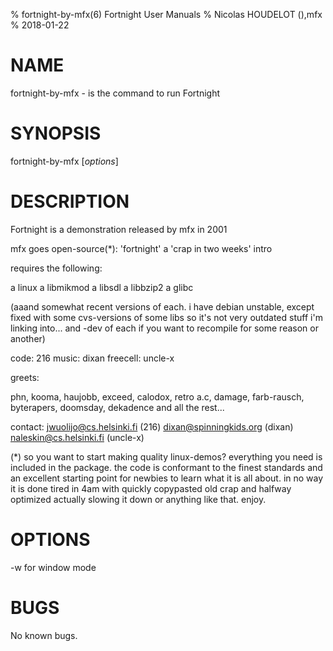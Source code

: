 % fortnight-by-mfx(6) Fortnight User Manuals
% Nicolas HOUDELOT (),mfx
% 2018-01-22

# NAME
fortnight-by-mfx - is the command to run Fortnight 

# SYNOPSIS
fortnight-by-mfx [*options*]

# DESCRIPTION
Fortnight is a demonstration released by mfx in 2001

mfx goes open-source(*):
'fortnight'
a 'crap in two weeks' intro

requires the following:

a linux
a libmikmod
a libsdl
a libbzip2
a glibc

(aaand somewhat recent versions of each. i have debian unstable, except fixed
with some cvs-versions of some libs so it's not very outdated stuff i'm linking
into... and -dev of each if you want to recompile for some reason or another)

code: 216
music: dixan
freecell: uncle-x


greets:

phn, kooma, haujobb, exceed, calodox, retro a.c, damage, farb-rausch,
byterapers, doomsday, dekadence and all the rest...


contact:
jwuolijo@cs.helsinki.fi (216)
dixan@spinningkids.org (dixan)
naleskin@cs.helsinki.fi (uncle-x)

(*) so you want to start making quality linux-demos?
everything you need is included in the package. the code is conformant 
to the finest standards and an excellent starting point for newbies to 
learn what it is all about. in no way it is done tired in 4am with quickly
copypasted old crap and halfway optimized actually slowing it down or 
anything like that. enjoy.

# OPTIONS
 -w for window mode

# BUGS
No known bugs.
